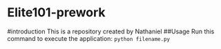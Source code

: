 # Elite101-prework
#introduction 
This is a repository created by Nathaniel
##Usage
Run this command to execute the application:
`python filename.py`

 
